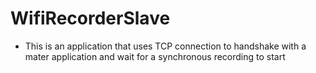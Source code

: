 # WifiRecorderSlave
- This is an application that uses TCP connection to handshake with a mater application and wait for a synchronous recording to start
